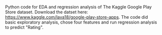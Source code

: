Python code for EDA and regression analysis of The Kaggle Google Play Store dataset. Download the datset here: https://www.kaggle.com/lava18/google-play-store-apps.
The code did basic exploratory analysis, chose four features and run regression analysis to predict "Rating". 
